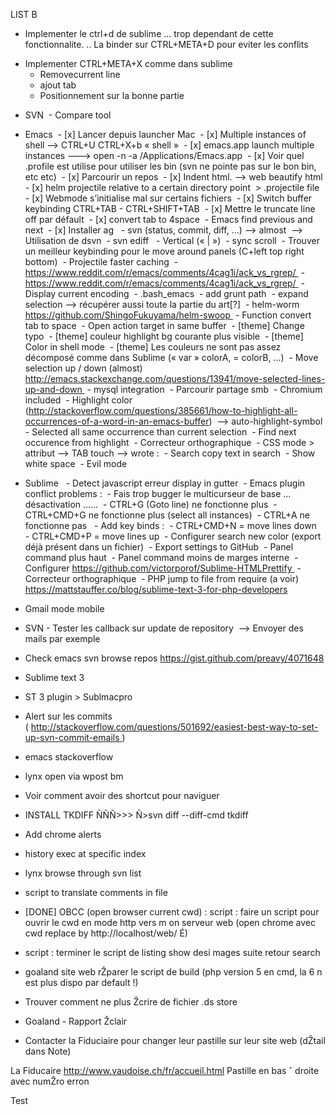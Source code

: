LIST B
* Implementer le ctrl+d de sublime 
  ... trop dependant de cette fonctionnalite.
  .. La binder sur CTRL+META+D pour eviter les conflits
- Implementer CTRL+META+X comme dans sublime
  - Removecurrent line 
  - ajout tab
  - Positionnement sur la bonne partie
* SVN   - Compare tool 
* Emacs   - [x] Lancer depuis launcher Mac   - [x] Multiple instances of shell ——> CTRL+U CTRL+X+b « shell »   - [x] emacs.app launch multiple instances ———> open -n -a /Applications/Emacs.app   - [x] Voir quel .profile est utilise pour utiliser les bin (svn ne pointe pas sur le bon bin, etc etc)   - [x] Parcourir un repos   - [x] Indent html.  —> web beautify html   - [x] helm projectile relative to a certain directory point       > .projectile file   - [x] Webmode s’initialise mal sur certains fichiers   - [x] Switch buffer keybinding CTRL+TAB - CTRL+SHIFT+TAB   - [x] Mettre le truncate line off par défault   - [x] convert tab to 4space   - Emacs find previous and next   - [x] Installer ag    - svn (status, commit, diff, …) ——> almost          —> Utilisation de dsvn   - svn ediff       - Vertical (« | »)      - sync scroll   - Trouver un meilleur keybinding pour le move around panels (C+left top right bottom)   - Projectile faster caching        - https://www.reddit.com/r/emacs/comments/4cag1i/ack_vs_rgrep/        - https://www.reddit.com/r/emacs/comments/4cag1i/ack_vs_rgrep/   - Display current encoding   - .bash_emacs      - add grunt path   - expand selection —> récupérer aussi toute la partie du art[?]   - helm-worm https://github.com/ShingoFukuyama/helm-swoop   - Function convert tab to space   - Open action target in same buffer   - [theme] Change typo   - [theme] couleur highlight bg courante plus visible   - [theme] Color in shell mode   - [theme] Les couleurs ne sont pas assez décomposé comme dans Sublime (« var » colorA, = colorB, …)   - Move selection up / down (almost)            http://emacs.stackexchange.com/questions/13941/move-selected-lines-up-and-down   - mysql integration   - Parcourir partage smb   - Chromium included   - Highlight color (http://stackoverflow.com/questions/385661/how-to-highlight-all-occurrences-of-a-word-in-an-emacs-buffer)          —> auto-highlight-symbol   - Selected all same occurrence than current selection   - Find next occurence from highlight   - Correcteur orthographique   - CSS mode > attribut —> TAB touch —> wrote :   - Search copy text in search   - Show white space   - Evil mode 

* Sublime    - Detect javascript erreur display in gutter   - Emacs plugin conflict problems :       - Fais trop bugger le multicurseur de base … désactivation ……       - CTRL+G (Goto line) ne fonctionne plus       - CTRL+CMD+G ne fonctionne plus (select all instances)       - CTRL+A ne fonctionne pas    - Add key binds :       - CTRL+CMD+N = move lines down       - CTRL+CMD+P = move lines up   - Configurer search new color (export déjà présent dans un fichier)   - Export settings to GitHub   - Panel command plus haut   - Panel command moins de marges interne   - Configurer https://github.com/victorporof/Sublime-HTMLPrettify   - Correcteur orthographique   - PHP jump to file from require (a voir) https://mattstauffer.co/blog/sublime-text-3-for-php-developers


* Gmail mode mobile
* SVN - Tester les callback sur update de repository     —> Envoyer des mails par exemple
* Check emacs svn browse repos https://gist.github.com/preavy/4071648
* Sublime text 3
* ST 3 plugin > Sublmacpro
* Alert sur les commits ( http://stackoverflow.com/questions/501692/easiest-best-way-to-set-up-svn-commit-emails )
* emacs stackoverflow
* lynx open via wpost bm
* Voir comment avoir des shortcut pour naviguer
* INSTALL TKDIFF ÑÑÑ>>> Ñ>svn diff --diff-cmd tkdiff
* Add chrome alerts
* history exec at specific index
* lynx browse through svn list
* script to translate comments in file
* [DONE] OBCC (open browser current cwd) : script : faire un script pour ouvrir le cwd en mode http vers m on serveur web (open chrome avec cwd replace by http://localhost/web/ É)
* script : terminer le script de listing show desi mages suite retour search
* goaland site web rŽparer le script de build (php version 5 en cmd, la 6 n est plus dispo par default !)
* Trouver comment ne plus Žcrire de fichier .ds store
* Goaland - Rapport Žclair
* Contacter la Fiduciaire pour changer leur pastille sur leur site web (dŽtail dans Note)


La Fiducaire
http://www.vaudoise.ch/fr/accueil.html
Pastille en bas ˆ droite avec numŽro erron




Test 
